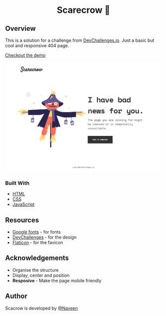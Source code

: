 <h1 align="center">Scarecrow 🎃</h1>

## Overview
This is a solution for a challenge from [DevChallenges.io](https://devchallenges.io/). Just a basic but cool and responsive 404 page.

[Checkout the demo](https://claymeers.github.io/Scarecrow/)

[![screenshot](Error-404.png)](https://claymeers.github.io/Scarecrow/)

### Built With
- [HTML](https://developer.mozilla.org/en-US/docs/Web/HTML)
- [CSS](https://developer.mozilla.org/en-US/docs/Web/CSS)
- [JavaScript](https://developer.mozilla.org/en-US/docs/Web/JavaScript)

## Resources
- [Google fonts](https://fonts.google.com/) - for fonts
- [DevChallenges](https://devchallenges.io/) - for the design
- [Flaticon](https://www.flaticon.com/) - for the favicon

## Acknowledgements

- Organise the structure
- Display, center and position
- **Resposive** - Make the page mobile friendly


## Author
Scacrow is developed by [@Naveen](https://github.com/claymeers)</h1>